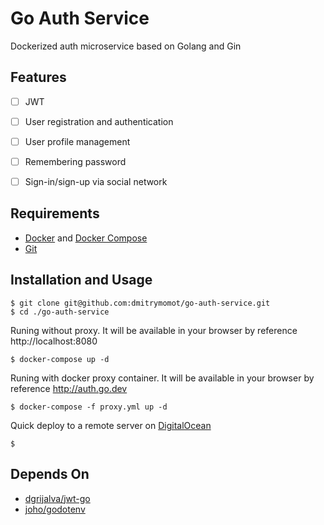 # Go Auth Service
Dockerized auth microservice based on Golang and Gin

## Features
* [ ] JWT
* [ ] User registration and authentication
* [ ] User profile management
* [ ] Remembering password
* [ ] Sign-in/sign-up via social network


## Requirements
- [Docker](https://www.docker.com/) and [Docker Compose](https://docs.docker.com/compose/)
- [Git](https://git-scm.com/)


## Installation and Usage
```shell
$ git clone git@github.com:dmitrymomot/go-auth-service.git
$ cd ./go-auth-service
```

Runing without proxy. It will be available in your browser by reference http://localhost:8080
```shell
$ docker-compose up -d
```

Runing with docker proxy container. It will be available in your browser by reference http://auth.go.dev
```shell
$ docker-compose -f proxy.yml up -d
```

Quick deploy to a remote server on [DigitalOcean](https://m.do.co/c/15cdc2182d4b)
```shell
$
```


## Depends On
- [dgrijalva/jwt-go](https://github.com/dgrijalva/jwt-go)
- [joho/godotenv](https://github.com/joho/godotenv)
